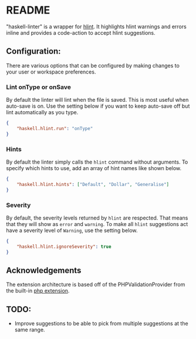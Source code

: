 # README

"haskell-linter" is a wrapper for [hlint](http://community.haskell.org/~ndm/hlint/). It highlights hlint warnings and errors inline and provides a code-action to accept hlint suggestions.

## Configuration:
There are various options that can be configured by making changes to your user or workspace preferences.

### Lint onType or onSave
By default the linter will lint when the file is saved. This is most useful when auto-save is on. Use the setting below if you want to keep auto-save off but lint automatically as you type.

```json
{
	"haskell.hlint.run": "onType"
}
```

### Hints
By default the linter simply calls the `hlint` command without arguments. To specify which hints to use, add an array of hint names like shown below.
 
```json
{
	"haskell.hlint.hints": ["Default", "Dollar", "Generalise"]
}
```

### Severity
By default, the severity levels returned by `hlint` are respected. That means that they will show as `error` and `warning`. To make all `hlint` suggestions act have a severity level of `Warning`, use the setting below.

```json
{
	"haskell.hlint.ignoreSeverity": true 
}
```

## Acknowledgements
The extension architecture is based off of the PHPValidationProvider from the built-in [php extension](https://github.com/Microsoft/vscode/tree/master/extensions/php).

## TODO:
- Improve suggestions to be able to pick from multiple suggestions at the same range.